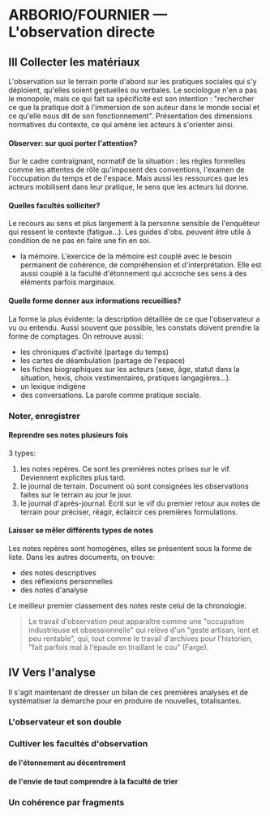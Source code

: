 # ARBORIO/FOURNIER — L'observation directe

## III Collecter les matériaux

L'observation sur le terrain porte d'abord sur les pratiques sociales qui s'y déploient, qu'elles soient gestuelles ou verbales. Le sociologue n'en a pas le monopole, mais ce qui fait sa spécificité est son intention : "rechercher ce que la pratique doit à l'immersion de son auteur dans le monde social et ce qu'elle nous dit de son fonctionnement". Présentation des dimensions normatives du contexte, ce qui amène les acteurs à s'orienter ainsi.

#### Observer: sur quoi porter l'attention?

Sur le cadre contraignant, normatif de la situation : les règles formelles comme les attentes de rôle qu'imposent des conventions, l'examen de l'occupation du temps et de l'espace. Mais aussi les ressources que les acteurs mobilisent dans leur pratique, le sens que les acteurs lui donne.

#### Quelles facultés solliciter?

Le recours au sens et plus largement à la personne sensible de l'enquêteur qui ressent le contexte \(fatigue...\). Les guides d'obs. peuvent être utile à condition de ne pas en faire une fin en soi.

* la mémoire. L'exercice de la mémoire est couplé avec le besoin permanent de cohérence, de compréhension et d'interprétation. Elle est aussi couplé à la faculté d'étonnement qui accroche ses sens à des éléments parfois marginaux.

#### Quelle forme donner aux informations recueillies?

La forme la plus évidente: la description détaillée de ce que l'observateur a vu ou entendu. Aussi souvent que possible, les constats doivent prendre la forme de comptages. On retrouve aussi:

* les chroniques d'activité \(partage du temps\)
* les cartes de déambulation \(partage de l'espace\)
* les fiches biographiques sur les acteurs \(sexe, âge, statut dans la situation, hexis, choix vestimentaires, pratiques langagières...\).
* un lexique indigène
* des conversations. La parole comme pratique sociale.

### Noter, enregistrer

#### Reprendre ses notes plusieurs fois

3 types:

1. les notes repères. Ce sont les premières notes prises sur le vif. Deviennent explicites plus tard.
2. le journal de terrain. Document où sont consignées les observations faites sur le terrain au jour le jour.
3. le journal d'après-journal. Ecrit sur le vif du premier retour aux notes de terrain pour préciser, réagir, éclaircir ces premières formulations.

#### Laisser se mêler différents types de notes

Les notes repères sont homogènes, elles se présentent sous la forme de liste. Dans les autres documents, on trouve:

* des notes descriptives
* des réflexions personnelles
* des notes d'analyse

Le meilleur premier classement des notes reste celui de la chronologie.

> Le travail d'observation peut apparaître comme une "occupation industrieuse et obsessionnelle" qui relève d'un "geste artisan, lent et peu rentable", qui, tout comme le travail d'archives pour l'historien, "fait parfois mal à l'épaule en tiraillant le cou" \(Farge\).

## IV Vers l'analyse

Il s'agit maintenant de dresser un bilan de ces premières analyses et de systématiser la démarche pour en produire de nouvelles, totalisantes.

### L'observateur et son double

### Cultiver les facultés d'observation

#### de l'étonnement au décentrement

#### de l'envie de tout comprendre à la faculté de trier

### Un cohérence par fragments

